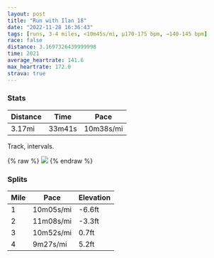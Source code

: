 ```yaml
---
layout: post
title: "Run with Ilan 18"
date: "2022-11-28 16:36:43"
tags: [runs, 3-4 miles, <10m45s/mi, μ170-175 bpm, →140-145 bpm]
race: false
distance: 3.1697326439999998
time: 2021
average_heartrate: 141.6
max_heartrate: 172.0
strava: true
---
```


### Stats

| Distance | Time | Pace |
|----------|------|------|
|3.17mi|33m41s|10m38s/mi|

Track, intervals.

{% raw %}
<img src='https://maps.googleapis.com/maps/api/staticmap?maptype=roadmap&path=enc:{cwwFjwsbMj@\BFRFHNVDDHJHL@LF?BXTNBTNBAL?f@r@rAhAd@p@`@`@RLX@DHt@l@R\DAPLHXNTj@L\XD??FIOABCAIDKU@Hz@vAZ`@VIP@f@ZFJ\Zz@\xALv@Vv@`@DALIBULQd@y@Ny@VwA?KEHQHWG[[C@Wh@]|@MZSbAr@XVNVmAZg@FADGBKO[SSO[I?EV]dAQTYt@r@f@LAJg@^_AHa@NS?Eg@u@I@ERg@r@Up@Ah@GNBDv@f@Vs@b@u@J_@DC@Sy@u@QKUx@Ul@Mz@MTBDt@h@PCJo@Na@?GL]?EHSHKJCu@m@SKIZS^OLQZOh@BPFF^RXRBHD??SFc@Va@^{@@GCEw@q@EAA@KZY`@Oh@S\GV@FFFz@h@H?Xk@PURk@Fe@EQOUYSQSCA_@v@Kb@_@~@ARTPb@TJJFAFIN]P{@JWFKDUCKo@s@OMmAbDDPDD^VZ\FEZ}APc@BQLUAIMUWWYOCFSz@KPQzAOR?Bt@h@HBBA@CF{@d@aA@MPWKWq@m@IAGF]~@Oj@U^?V~@p@PHDCLm@T_BLU@U_@WGOQK_@bAI`@CBWv@IHNRn@^FFLDPeABKXg@Fg@CYk@q@KCGFYnAOXKl@KVBJp@j@NFD??QRgAXmALO@GIQMO]WGDMVQlAM\Q`Ar@h@PB?SFQJ}@^_BCOQS[k@EBa@x@Qj@]~@ObAGAW[I?]QGMGCGM]S?IEC[E[O?WCIMCSMe@Hm@Fo@Ae@Ic@e@WAKG[Wu@u@ICGEcANSAGCMU[Q]KUAA@GCm@g@_@KiAH]?OEMOgAq@OGWI&key=AIzaSyC1MId7bFpkLXNAaYhBSTb8jLyiSqzbDtM&size=800x800&markers=color:yellow|label:S|40.75598,-73.99814&markers=color:green|label:F|40.756189999999975,-73.99939999999982'>
{% endraw %}

### Splits

| Mile | Pace | Elevation |
|------|------|-----------|
|1|10m05s/mi|-6.6ft|
|2|11m08s/mi|-3.3ft|
|3|10m52s/mi|0.7ft|
|4|9m27s/mi|5.2ft|

